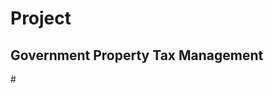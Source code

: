 # Project
<h2>Government Property Tax Management</h2>
#    <link rel="icon" href="icons/building.png" sizes="96x96" type="image/png">
